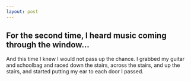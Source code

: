 ```yaml
---
layout: post
---
```

## For the second time, I heard music coming through the window...
And this time I knew I would not pass up the chance. I grabbed my
guitar and schoolbag and raced down the stairs, across the stairs,
and up the stairs, and started putting my ear to each door I passed.

